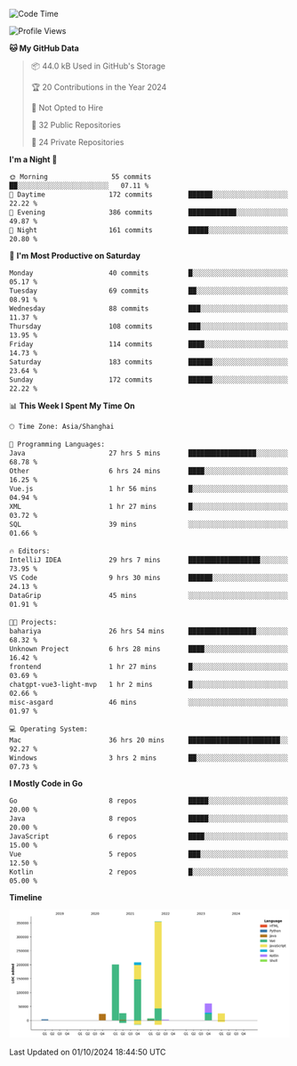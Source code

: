 <!--START_SECTION:waka-->
![Code Time](http://img.shields.io/badge/Code%20Time-2%2C766%20hrs%2049%20mins-blue)

![Profile Views](http://img.shields.io/badge/Profile%20Views-0-blue)

**🐱 My GitHub Data** 

> 📦 44.0 kB Used in GitHub's Storage 
 > 
> 🏆 20 Contributions in the Year 2024
 > 
> 🚫 Not Opted to Hire
 > 
> 📜 32 Public Repositories 
 > 
> 🔑 24 Private Repositories 
 > 
**I'm a Night 🦉** 

```text
🌞 Morning                55 commits          ██░░░░░░░░░░░░░░░░░░░░░░░   07.11 % 
🌆 Daytime                172 commits         ██████░░░░░░░░░░░░░░░░░░░   22.22 % 
🌃 Evening                386 commits         ████████████░░░░░░░░░░░░░   49.87 % 
🌙 Night                  161 commits         █████░░░░░░░░░░░░░░░░░░░░   20.80 % 
```
📅 **I'm Most Productive on Saturday** 

```text
Monday                   40 commits          █░░░░░░░░░░░░░░░░░░░░░░░░   05.17 % 
Tuesday                  69 commits          ██░░░░░░░░░░░░░░░░░░░░░░░   08.91 % 
Wednesday                88 commits          ███░░░░░░░░░░░░░░░░░░░░░░   11.37 % 
Thursday                 108 commits         ███░░░░░░░░░░░░░░░░░░░░░░   13.95 % 
Friday                   114 commits         ████░░░░░░░░░░░░░░░░░░░░░   14.73 % 
Saturday                 183 commits         ██████░░░░░░░░░░░░░░░░░░░   23.64 % 
Sunday                   172 commits         ██████░░░░░░░░░░░░░░░░░░░   22.22 % 
```


📊 **This Week I Spent My Time On** 

```text
🕑︎ Time Zone: Asia/Shanghai

💬 Programming Languages: 
Java                     27 hrs 5 mins       █████████████████░░░░░░░░   68.78 % 
Other                    6 hrs 24 mins       ████░░░░░░░░░░░░░░░░░░░░░   16.25 % 
Vue.js                   1 hr 56 mins        █░░░░░░░░░░░░░░░░░░░░░░░░   04.94 % 
XML                      1 hr 27 mins        █░░░░░░░░░░░░░░░░░░░░░░░░   03.72 % 
SQL                      39 mins             ░░░░░░░░░░░░░░░░░░░░░░░░░   01.66 % 

🔥 Editors: 
IntelliJ IDEA            29 hrs 7 mins       ██████████████████░░░░░░░   73.95 % 
VS Code                  9 hrs 30 mins       ██████░░░░░░░░░░░░░░░░░░░   24.13 % 
DataGrip                 45 mins             ░░░░░░░░░░░░░░░░░░░░░░░░░   01.91 % 

🐱‍💻 Projects: 
bahariya                 26 hrs 54 mins      █████████████████░░░░░░░░   68.32 % 
Unknown Project          6 hrs 28 mins       ████░░░░░░░░░░░░░░░░░░░░░   16.42 % 
frontend                 1 hr 27 mins        █░░░░░░░░░░░░░░░░░░░░░░░░   03.69 % 
chatgpt-vue3-light-mvp   1 hr 2 mins         █░░░░░░░░░░░░░░░░░░░░░░░░   02.66 % 
misc-asgard              46 mins             ░░░░░░░░░░░░░░░░░░░░░░░░░   01.97 % 

💻 Operating System: 
Mac                      36 hrs 20 mins      ███████████████████████░░   92.27 % 
Windows                  3 hrs 2 mins        ██░░░░░░░░░░░░░░░░░░░░░░░   07.73 % 
```

**I Mostly Code in Go** 

```text
Go                       8 repos             █████░░░░░░░░░░░░░░░░░░░░   20.00 % 
Java                     8 repos             █████░░░░░░░░░░░░░░░░░░░░   20.00 % 
JavaScript               6 repos             ████░░░░░░░░░░░░░░░░░░░░░   15.00 % 
Vue                      5 repos             ███░░░░░░░░░░░░░░░░░░░░░░   12.50 % 
Kotlin                   2 repos             █░░░░░░░░░░░░░░░░░░░░░░░░   05.00 % 
```



**Timeline**

![Lines of Code chart](https://raw.githubusercontent.com/youtiaoguagua/youtiaoguagua/master/assets/bar_graph.png)


 Last Updated on 01/10/2024 18:44:50 UTC
<!--END_SECTION:waka-->